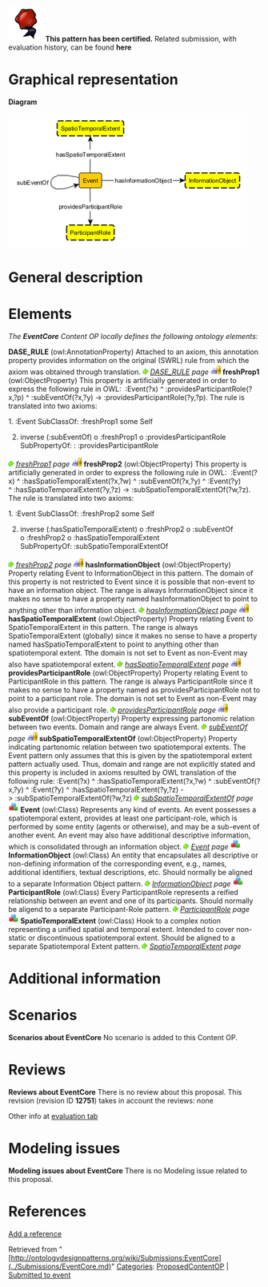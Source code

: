 [![](../images/thumb/b/b5/Certified.png/70px-Certified.png)](../Image/Certified.png.md "Certified.png") __This pattern has been certified.__
Related submission, with evaluation history, can be found __here__





#  Graphical representation


__Diagram__




[![Image:EventCore.png](../images/9/98/EventCore.png)](../Image/EventCore.png.md "Image:EventCore.png")




#  General description


  




#  Elements


_The __EventCore__ Content OP locally defines the following ontology elements:_



__DASE\_RULE__ (owl:AnnotationProperty) Attached to an axiom, this annotation property provides information on the original (SWRL) rule from which the axiom was obtained through translation. 
 [![](../images/thumb/8/87/ArrowRight.gif/11px-ArrowRight.gif)](../Image/ArrowRight.gif.md "ArrowRight.gif") _[DASE\_RULE](../Submissions/EventCore/DASE_RULE.md "Submissions:EventCore/DASE RULE") page_
[![ObjectProperty](../images/thumb/c/c3/ObjectProperty.gif/20px-ObjectProperty.gif)](../Image/ObjectProperty.gif.md "ObjectProperty") __freshProp1__ (owl:ObjectProperty) This property is artificially generated in order to express the following rule in OWL:  :Event(?x) ^ :providesParticipantRole(?x,?p) ^ :subEventOf(?x,?y) -> :providesParticipantRole(?y,?p). 
The rule is translated into two axioms: 


1. :Event SubClassOf: :freshProp1 some Self 


2. inverse (:subEventOf) o :freshProp1 o :providesParticipantRole SubPropertyOf: : :providesParticipantRole 



 [![](../images/thumb/8/87/ArrowRight.gif/11px-ArrowRight.gif)](../Image/ArrowRight.gif.md "ArrowRight.gif") _[freshProp1](../Submissions/EventCore/freshProp1.md "Submissions:EventCore/freshProp1") page_
[![ObjectProperty](../images/thumb/c/c3/ObjectProperty.gif/20px-ObjectProperty.gif)](../Image/ObjectProperty.gif.md "ObjectProperty") __freshProp2__ (owl:ObjectProperty) This property is artificially generated in order to express the following rule in OWL:  :Event(?x) ^ :hasSpatioTemporalExtent(?x,?w) ^ :subEventOf(?x,?y) ^ :Event(?y) ^ :hasSpatioTemporalExtent(?y,?z) -> :subSpatioTemporalExtentOf(?w,?z).
The rule is translated into two axioms: 


1. :Event SubClassOf: :freshProp2 some Self 


2. inverse (:hasSpatioTemporalExtent) o :freshProp2 o :subEventOf o :freshProp2 o :hasSpatioTemporalExtent SubPropertyOf: :subSpatioTemporalExtentOf 



 [![](../images/thumb/8/87/ArrowRight.gif/11px-ArrowRight.gif)](../Image/ArrowRight.gif.md "ArrowRight.gif") _[freshProp2](../Submissions/EventCore/freshProp2.md "Submissions:EventCore/freshProp2") page_
[![ObjectProperty](../images/thumb/c/c3/ObjectProperty.gif/20px-ObjectProperty.gif)](../Image/ObjectProperty.gif.md "ObjectProperty") __hasInformationObject__ (owl:ObjectProperty) Property relating Event to InformationObject in this pattern. The domain of this property is not restricted to Event since it is possible that non-event to have an information object. The range is always InformationObject since it makes no sense to have a property named hasInformationObject to point to anything other than information object. 
 [![](../images/thumb/8/87/ArrowRight.gif/11px-ArrowRight.gif)](../Image/ArrowRight.gif.md "ArrowRight.gif") _[hasInformationObject](../Submissions/EventCore/hasInformationObject.md "Submissions:EventCore/hasInformationObject") page_
[![ObjectProperty](../images/thumb/c/c3/ObjectProperty.gif/20px-ObjectProperty.gif)](../Image/ObjectProperty.gif.md "ObjectProperty") __hasSpatioTemporalExtent__ (owl:ObjectProperty) Property relating Event to SpatioTemporalExtent in this pattern. The range is always SpatioTemporalExtent (globally) since it makes no sense to have a property named hasSpatioTemporalExtent to point to anything other than spatiotemporal extent. Tthe domain is not set to Event as non-Event may also have spatiotemporal extent. 
 [![](../images/thumb/8/87/ArrowRight.gif/11px-ArrowRight.gif)](../Image/ArrowRight.gif.md "ArrowRight.gif") _[hasSpatioTemporalExtent](../Submissions/EventCore/hasSpatioTemporalExtent.md "Submissions:EventCore/hasSpatioTemporalExtent") page_
[![ObjectProperty](../images/thumb/c/c3/ObjectProperty.gif/20px-ObjectProperty.gif)](../Image/ObjectProperty.gif.md "ObjectProperty") __providesParticipantRole__ (owl:ObjectProperty) Property relating Event to ParticipantRole in this pattern. The range is always ParticipantRole since it makes no sense to have a property named as providesParticipantRole not to point to a participant role. The domain is not set to Event as non-Event may also provide a participant role. 
 [![](../images/thumb/8/87/ArrowRight.gif/11px-ArrowRight.gif)](../Image/ArrowRight.gif.md "ArrowRight.gif") _[providesParticipantRole](../Submissions/EventCore/providesParticipantRole.md "Submissions:EventCore/providesParticipantRole") page_
[![ObjectProperty](../images/thumb/c/c3/ObjectProperty.gif/20px-ObjectProperty.gif)](../Image/ObjectProperty.gif.md "ObjectProperty") __subEventOf__ (owl:ObjectProperty) Property expressing partonomic relation between two events. Domain and range are always Event. 
 [![](../images/thumb/8/87/ArrowRight.gif/11px-ArrowRight.gif)](../Image/ArrowRight.gif.md "ArrowRight.gif") _[subEventOf](../Submissions/EventCore/subEventOf.md "Submissions:EventCore/subEventOf") page_
[![ObjectProperty](../images/thumb/c/c3/ObjectProperty.gif/20px-ObjectProperty.gif)](../Image/ObjectProperty.gif.md "ObjectProperty") __subSpatioTemporalExtentOf__ (owl:ObjectProperty) Property indicating partonomic relation between two spatiotemporal extents. The Event pattern only assumes that this is given by the spatiotemporal extent pattern actually used. Thus, domain and range are not explicitly stated and this property is included in axioms resulted by OWL translation of the following rule: :Event(?x) ^ :hasSpatioTemporalExtent(?x,?w) ^ :subEventOf(?x,?y) ^ :Event(?y) ^ :hasSpatioTemporalExtent(?y,?z) -> :subSpatioTemporalExtentOf(?w,?z) 
 [![](../images/thumb/8/87/ArrowRight.gif/11px-ArrowRight.gif)](../Image/ArrowRight.gif.md "ArrowRight.gif") _[subSpatioTemporalExtentOf](../Submissions/EventCore/subSpatioTemporalExtentOf.md "Submissions:EventCore/subSpatioTemporalExtentOf") page_
[![Class](../images/thumb/2/27/Class.gif/20px-Class.gif)](../Image/Class.gif.md "Class") __Event__ (owl:Class) Represents any kind of events. An event possesses a spatiotemporal extent, provides at least one participant-role, which is performed by some entity (agents or otherwise), and may be a sub-event of another event. An event may also have additional descriptive information, which is consolidated through an information object. 
 [![](../images/thumb/8/87/ArrowRight.gif/11px-ArrowRight.gif)](../Image/ArrowRight.gif.md "ArrowRight.gif") _[Event](../Submissions/EventCore/Event.md "Submissions:EventCore/Event") page_
[![Class](../images/thumb/2/27/Class.gif/20px-Class.gif)](../Image/Class.gif.md "Class") __InformationObject__ (owl:Class) An entity that encapsulates all descriptive or non-defining information of the corresponding event, e.g., names, additional identifiers, textual descriptions, etc. Should normally be aligned to a separate Information Object pattern. 
 [![](../images/thumb/8/87/ArrowRight.gif/11px-ArrowRight.gif)](../Image/ArrowRight.gif.md "ArrowRight.gif") _[InformationObject](../Submissions/EventCore/InformationObject.md "Submissions:EventCore/InformationObject") page_
[![Class](../images/thumb/2/27/Class.gif/20px-Class.gif)](../Image/Class.gif.md "Class") __ParticipantRole__ (owl:Class) Every ParticipantRole represents a reified relationship between an event and one of its participants. Should normally be aligend to a separate Participant-Role pattern. 
 [![](../images/thumb/8/87/ArrowRight.gif/11px-ArrowRight.gif)](../Image/ArrowRight.gif.md "ArrowRight.gif") _[ParticipantRole](../Submissions/EventCore/ParticipantRole.md "Submissions:EventCore/ParticipantRole") page_
[![Class](../images/thumb/2/27/Class.gif/20px-Class.gif)](../Image/Class.gif.md "Class") __SpatioTemporalExtent__ (owl:Class) Hook to a complex notion representing a unified spatial and temporal extent. Intended to cover non-static or discontinuous spatiotemporal extent. Should be aligned to a separate Spatiotemporal Extent pattern. 
 [![](../images/thumb/8/87/ArrowRight.gif/11px-ArrowRight.gif)](../Image/ArrowRight.gif.md "ArrowRight.gif") _[SpatioTemporalExtent](../Submissions/EventCore/SpatioTemporalExtent.md "Submissions:EventCore/SpatioTemporalExtent") page_
#  Additional information


#  Scenarios



__Scenarios about EventCore__
No scenario is added to this Content OP.




#  Reviews



__Reviews about EventCore__
There is no review about this proposal.
This revision (revision ID __12751__) takes in account the reviews: none


Other info at [evaluation tab](http://ontologydesignpatterns.org/wiki/index.php?title=Submissions:EventCore&action=evaluation "http://ontologydesignpatterns.org/wiki/index.php?title=Submissions:EventCore&action=evaluation")




  




#  Modeling issues



__Modeling issues about EventCore__
There is no Modeling issue related to this proposal.




  




#  References


[Add a reference](index.php@title=Odp%253AAdd_reference&subject=../Submissions/EventCore.md "http://ontologydesignpatterns.org/wiki/index.php?title=Odp:Add_reference&subject=Submissions%3AEventCore")


  






Retrieved from "[http://ontologydesignpatterns.org/wiki/Submissions:EventCore](../Submissions/EventCore.md)"
 [Categories](http://ontologydesignpatterns.org/wiki/Special:Categories "Special:Categories"): [ProposedContentOP](../Category/ProposedContentOP.md "Category:ProposedContentOP") | [Submitted to event](../Category/Submitted_to_event.md "Category:Submitted to event")